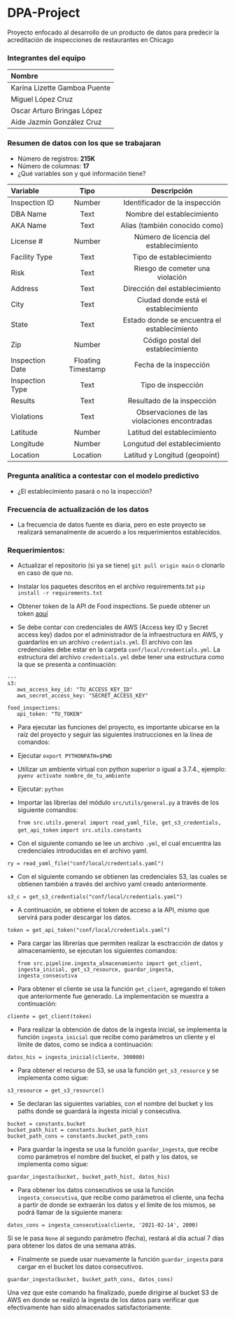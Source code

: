 # DPA-Project
Proyecto enfocado al desarrollo de un producto de datos para predecir la acreditación de inspecciones de restaurantes en Chicago

### Integrantes del equipo

| Nombre |
| :------- |
| Karina Lizette Gamboa Puente|
| Miguel López Cruz|
| Oscar Arturo Bringas López|
| Aide Jazmín González Cruz|

### Resumen de  datos con los que se trabajaran

- Número de registros: **215K**
- Número de columnas: **17**
- ¿Qué variables son y qué información tiene?

| Variable | Tipo  | Descripción |
| :------- | :----:| :---------: |
|Inspection ID|Number|Identificador de la inspección|
|DBA Name|Text|Nombre del establecimiento|
|AKA Name|Text|Alias (también conocido como)|
|License #|Number|Número de licencia del establecimiento|
|Facility Type|Text|Tipo de establecimiento|
|Risk|Text|Riesgo de cometer una violación|
|Address|Text|Dirección del establecimiento|
|City|Text|Ciudad donde está el establecimiento|
|State|Text|Estado donde se encuentra el establecimiento|
|Zip|Number|Código postal del establecimiento|
|Inspection Date|Floating Timestamp|Fecha de la inspección|
|Inspection Type|Text|Tipo de inspección|
|Results|Text|Resultado de la inspección|
|Violations|Text|Observaciones de las violaciones encontradas|
|Latitude|Number|Latitud del establecimiento|
|Longitude|Number|Longutud del establecimiento|
|Location|Location|Latitud y Longitud (geopoint)|
    
### Pregunta analítica a contestar con el modelo predictivo

- ¿El establecimiento pasará o no la inspección?

### Frecuencia de actualización de los datos

- La frecuencia de datos fuente es diaria, pero en este proyecto se realizará semanalmente de acuerdo a los requerimientos establecidos.


### Requerimientos: 
- Actualizar el repositorio (si ya se tiene) `git pull origin main` o clonarlo en caso de que no.

- Instalar los paquetes descritos en el archivo requirements.txt `pip install -r requirements.txt`

- Obtener token de la API de Food inspections. Se puede obtener un token [aquí](https://data.cityofchicago.org/profile/edit/developer_settings)

- Se debe contar con credenciales de AWS (Access key ID y Secret access key) dados por el administrador de la infraestructura en AWS, y guardarlos en un archivo `credentials.yml`. El archivo con las credenciales debe estar en la carpeta `conf/local/credentials.yml`. La estructura del archivo `credentials.yml` debe tener una estructura como la que se presenta a continuación:


```
---
s3:
   aws_access_key_id: "TU_ACCESS_KEY_ID"
   aws_secret_access_key: "SECRET_ACCESS_KEY"
   
food_inspections: 
   api_token: "TU_TOKEN" 
```

- Para ejecutar las funciones del proyecto, es importante ubicarse en la raíz del proyecto y seguir las siguientes instrucciones en la línea de comandos:

- Ejecutar `export PYTHONPATH=$PWD`

- Utilizar un ambiente virtual con python superior o igual a 3.7.4., ejemplo: `pyenv activate nombre_de_tu_ambiente`

- Ejecutar: `python`

- Importar las librerías del módulo `src/utils/general.py` a través de los siguiente comandos: 

  `from src.utils.general import read_yaml_file, get_s3_credentials, get_api_token`
  `import src.utils.constants`
  
- Con el siguiente comando se lee un archivo `.yml`, el cual encuentra las credenciales introducidas en el archivo yaml.

```
ry = read_yaml_file("conf/local/credentials.yaml")
```
  
- Con el siguiente comando se obtienen las credenciales S3, las cuales se obtienen también a través del archivo yaml creado anteriormente.

```
s3_c = get_s3_credentials("conf/local/credentials.yaml")
```
  
- A continuación, se obtiene el token de acceso a la API, mismo que servirá para poder descargar los datos.

```
token = get_api_token("conf/local/credentials.yaml")
```
- Para cargar las librerías que permiten realizar la esctracción de datos y almacenamiento, se ejecutan los siguientes comandos: 

  `from src.pipeline.ingesta_almacenamiento import get_client, ingesta_inicial, get_s3_resource, guardar_ingesta, ingesta_consecutiva`
  
- Para obtener el cliente se usa la función `get_client`, agregando el token que anteriormente fue generado. La implementación se muestra a continuación:
```
cliente = get_client(token)
```

- Para realizar la obtención de datos de la ingesta inicial, se implementa la función `ingesta_inicial` que recibe como parámetros un cliente y el límite de datos, como se indica a continuación:

```
datos_his = ingesta_inicial(cliente, 300000)
```

- Para obtener el recurso de S3, se usa la función `get_s3_resource` y se implementa como sigue:

```
s3_resource = get_s3_resource()
```

- Se declaran las siguientes variables, con el nombre del bucket y los paths donde se guardará la ingesta inicial y consecutiva.

```
bucket = constants.bucket
bucket_path_hist = constants.bucket_path_hist
bucket_path_cons = constants.bucket_path_cons
```

- Para guardar la ingesta se usa la función `guardar_ingesta`, que recibe como parámetros el nombre del bucket, el path y los datos, se implementa como sigue:

```
guardar_ingesta(bucket, bucket_path_hist, datos_his)
```

- Para obtener los datos consecutivos se usa la función `ingesta_consecutiva`, que recibe como parámetros el cliente, una fecha a partir de donde se extraerán los datos y el límite de los mismos, se podrá llamar de la siguiente manera:

```
datos_cons = ingesta_consecutiva(cliente, '2021-02-14', 2000)
```

Si se le pasa `None` al segundo parámetro (fecha), restará al día actual 7 días para obtener los datos de una semana atrás.

- Finalmente se puede usar nuevamente la función `guardar_ingesta` para cargar en el bucket los datos consecutivos.

```
guardar_ingesta(bucket, bucket_path_cons, datos_cons)
```

Una vez que este comando ha finalizado, puede dirigirse al bucket S3 de AWS en donde se realizó la ingesta de los datos para verificar que efectivamente han sido almacenados satisfactoriamente.






